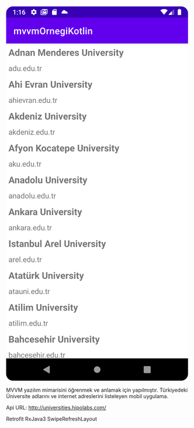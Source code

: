 

 ![](preview.png)
 
  MVVM yazılım mimarisini öğrenmek ve anlamak için yapılmıştır.
  Türkiyedeki Üniversite adlarını ve internet adreslerini listeleyen mobil uygulama.

  Api URL: http://universities.hipolabs.com/

  Retrofit
  RxJava3
  SwipeRefreshLayout
